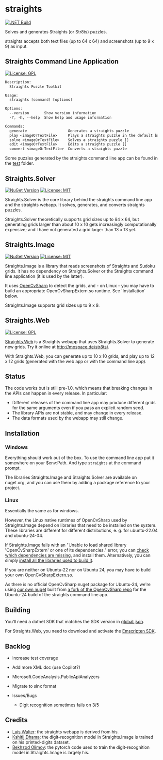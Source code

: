 # straights

[![.NET Build](https://github.com/m-ringler/straights/actions/workflows/dotnet.yml/badge.svg)](https://github.com/m-ringler/straights/actions/workflows/dotnet.yml)

Solves and generates Straights (or Str8ts) puzzles.

straights accepts both text files (up to 64 x 64) and screenshots (up to 9 x 9) as input.

## Straights Command Line Application

[![License: GPL](https://img.shields.io/badge/License-GPL%203+-yellow.svg)](https://spdx.org/licenses/GPL-3.0-or-later.html)

~~~txt
Description:
  Straights Puzzle Toolkit

Usage:
  straights [command] [options]

Options:
  --version       Show version information
  -?, -h, --help  Show help and usage information

Commands:
  generate                   Generates a straights puzzle
  play <imageOrTextFile>     Plays a straights puzzle in the default browser
  solve <imageOrTextFile>    Solves a straights puzzle []
  edit <imageOrTextFile>     Edits a straights puzzle []
  convert <imageOrTextFile>  Converts a straights puzzle

~~~

Some puzzles generated by the straights command line app can be found in the [test](./test/) folder.

## Straights.Solver

[![NuGet Version](https://img.shields.io/nuget/v/Straights.Solver?label=Straights.Solver)](https://www.nuget.org/packages/Straights.Solver/) [![License: MIT](https://img.shields.io/badge/License-MIT-yellow.svg)](https://opensource.org/licenses/MIT)

Straights.Solver is the core library behind the straights command line app and the straights webapp. It solves, generates, and converts
straights puzzles.

Straights.Solver theoretically supports grid sizes up to 64 x 64, but generating grids larger than about 10 x 10 gets increasingly computationally expensive; and I have not generated a grid larger than 13 x 13 yet.

## Straights.Image

 [![NuGet Version](https://img.shields.io/nuget/v/Straights.Image?label=Straights.Image)](https://www.nuget.org/packages/Straights.Image/) [![License: MIT](https://img.shields.io/badge/License-MIT-yellow.svg)](https://opensource.org/licenses/MIT)

Straights.Image is a library that reads screenshots of Straights and Sudoku grids.
It has no dependency on Straights.Solver or the Straights command line application (it is used by the latter).

It uses [OpenCvSharp](https://github.com/shimat/opencvsharp) to detect the grids, and - on Linux - you may have to build
an appropriate OpenCvSharpExtern.so runtime. See 'Installation' below.

Straights.Image supports grid sizes up to 9 x 9.

## Straights.Web

[![License: GPL](https://img.shields.io/badge/License-GPL%203+-yellow.svg)](https://spdx.org/licenses/GPL-3.0-or-later.html)

[Straights.Web](./Straights.Web/Readme.md) is a Straights webapp that uses Straights.Solver to generate new grids.
Try it online at <http://mospace.de/str8ts/>.

With Straights.Web, you can generate up to 10 x 10 grids, and play up to 12 x 12 grids (generated with the web app or with the command line app).

## Status

The code works but is still pre-1.0,
which means that breaking changes in the APIs can happen in every release.
In particular:

* Different releases of the command line app may produce different grids for the same arguments even if you pass an explicit random seed.
* The library APIs are not stable, and may change in every release.
* The data formats used by the webapp may still change.

## Installation

### Windows

Everything should work out of the box.
To use the command line app put it somewhere on your $env:Path. And type `straights` at the command prompt.

The libraries Straights.Image and Straights.Solver are available on nuget.org, and you can use them by adding a package reference to your project.

### Linux

Essentially the same as for windows.

However, the Linux native runtimes of OpenCvSharp used by Straights.Image depend on libraries that need to be installed on the system. These libraries are different for different distributions, e. g. for ubuntu-22.04 and ubuntu-24-04.

If Straights.Image fails with an "Unable to load shared library 'OpenCvSharpExtern' or one of its dependencies." error, you can [check which dependencies are missing](https://github.com/shimat/opencvsharp/issues/1618#issuecomment-1846537140), and install them. Alternatively, you can simply [install all the libraries used to build it](https://github.com/m-ringler/opencvsharp/blob/3bd0b5259f19816f2b35ae02b91303bfee3a04ed/.github/workflows/ubuntu24.yml#L28C1-L51C30).

If you are neither on Ubuntu-22 nor on Ubuntu 24, you may have to build your own OpenCvSharpExtern.so.

As there is no official OpenCvSharp nuget package for Ubuntu-24, we're using [our own nuget](https://www.nuget.org/packages/m-ringler.OpenCvSharp4.ubuntu24.runtime.linux-x64/) built from [a fork of the OpenCvSharp repo](https://github.com/m-ringler/opencvsharp/) for the Ubuntu-24 build of the straights command line app.

## Building

You'll need a dotnet SDK that matches the SDK version in [global.json](./global.json).

For Straights.Web, you need to download and activate the
[Emscripten SDK](https://emscripten.org/docs/getting_started/downloads.html#sdk-download-and-install).

## Backlog

* Increase test coverage
* Add more XML doc (use Copilot?)
* Microsoft.CodeAnalysis.PublicApiAnalyzers
* Migrate to slnx format

* Issues/Bugs
  * Digit recognition sometimes fails on 3/5

## Credits

* [Luis Walter](https://github.com/daandtu/Str8ts?search=1): the straights webapp is derived from his.
* [Kshitij Dhama](https://www.kaggle.com/datasets/kshitijdhama/printed-digits-dataset/data): the digit-recognition model in Straights.Image is trained on his printed-digits dataset.
* [Bekhzod Olimov](https://www.kaggle.com/code/killa92/100-accurate-digits-classifier-using-pytorch-timm): the pytorch code used to train the digit-recognition model in Straights.Image is largely his.
